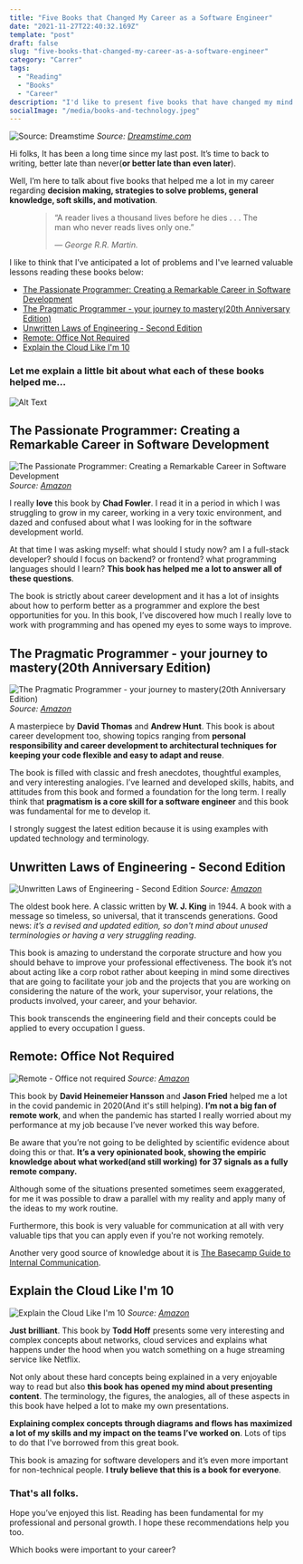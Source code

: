 ```yaml
---
title: "Five Books that Changed My Career as a Software Engineer"
date: "2021-11-27T22:40:32.169Z"
template: "post"
draft: false
slug: "five-books-that-changed-my-career-as-a-software-engineer"
category: "Carrer"
tags:
  - "Reading"
  - "Books"
  - "Career"
description: "I'd like to present five books that have changed my mind about software development showing me lots of concepts, techniques and tips. Let's see them and why I they were so valuable to me"
socialImage: "/media/books-and-technology.jpeg"
---
```


![Source: Dreamstime](/media/books-and-technology.jpeg)
*Source: [Dreamstime.com](https://www.dreamstime.com/dictionary-modern-library-web-archive-literature-digital-culture-vector-people-reading-books-using-technology-image137941857)*

Hi folks, It has been a long time since my last post. It’s time to back to writing, better late than never(**or better late than even later**).

Well, I’m here to talk about five books that helped me a lot in my career regarding **decision making, strategies to solve problems, general knowledge, soft skills, and motivation**. 

<figure>
	<blockquote>
		<p>“A reader lives a thousand lives before he dies . . . The man who never reads lives only one.”</p>
		<footer>
			<cite>— George R.R. Martin.</cite>
		</footer>
	</blockquote>
</figure>

I like to think that I’ve anticipated a lot of problems and I've learned valuable lessons reading these books below:

- [The Passionate Programmer: Creating a Remarkable Career in Software Development](#the-passionate-programmer-creating-a-remarkable-career-in-software-development)
- [The Pragmatic Programmer - your journey to mastery(20th Anniversary Edition)](#the-pragmatic-programmer---your-journey-to-mastery(20th-anniversary-edition))
- [Unwritten Laws of Engineering - Second Edition](#unwritten-laws-of-engineering---second-edition)
- [Remote: Office Not Required](#remote-office-not-required)
- [Explain the Cloud Like I'm 10](#explain-the-cloud-like-im-10)

### Let me explain a little bit about what each of these books helped me...

![Alt Text](https://media.giphy.com/media/XoW4aVP3LhBaoB7FuJ/giphy.gif)


## The Passionate Programmer: Creating a Remarkable Career in Software Development

![The Passionate Programmer: Creating a Remarkable Career in Software Development](/media/the-passionate-programmer(cover).jpg)
*Source: [Amazon](https://images.app.goo.gl/Ya2PZMqa3n9NNzbE8)*


I really **love** this book by **Chad Fowler**. I read it in a period in which I was struggling to grow in my career, working in a very toxic environment, and dazed and confused about what I was looking for in the software development world. 

At that time I was asking myself: what should I study now? am I a full-stack developer? should I focus on backend? or frontend? what programming languages should I learn? **This book has helped me a lot to answer all of these questions**.

The book is strictly about career development and it has a lot of insights about how to perform better as a programmer and explore the best opportunities for you. In this book, I’ve discovered how much I really love to work with programming and has opened my eyes to some ways to improve.

## The Pragmatic Programmer - your journey to mastery(20th Anniversary Edition)

![The Pragmatic Programmer - your journey to mastery(20th Anniversary Edition)](/media/the-pragmatic-programmer-your-journey-to-mastery.jpg)
*Source: [Amazon](https://images.app.goo.gl/iZCcYsJFcKYTujMF8)*

A masterpiece by **David Thomas** and **Andrew Hunt**. This book is about career development too, showing topics ranging from **personal responsibility and career development to architectural techniques for keeping your code flexible and easy to adapt and reuse**.

The book is filled with classic and fresh anecdotes, thoughtful examples, and very interesting analogies. I’ve learned and developed skills, habits, and attitudes from this book and formed a foundation for the long term. I really think that **pragmatism is a core skill for a software engineer** and this book was fundamental for me to develop it.

I strongly suggest the latest edition because it is using examples with updated technology and terminology.

##  Unwritten Laws of Engineering - Second Edition

![Unwritten Laws of Engineering - Second Edition](/media/the-unwritten-laws-of-engineering(cover).jpg)
*Source: [Amazon](https://images.app.goo.gl/SEVHbuMCVc4wPabb8)*

The oldest book here. A classic written by **W. J. King** in 1944. A book with a message so timeless, so universal, that it transcends generations. Good news: *it’s a revised and updated edition, so don't mind about unused terminologies or having a very struggling reading*.

This book is amazing to understand the corporate structure and how you should behave to improve your professional effectiveness. The book it’s not about acting like a corp robot rather about keeping in mind some directives that are going to facilitate your job and the projects that you are working on considering the nature of the work, your supervisor, your relations, the products involved, your career, and your behavior.

This book transcends the engineering field and their concepts could be applied to every occupation I guess. 
## Remote: Office Not Required
![Remote - Office not required](/media/remote-office-not-required(cover).jpg)
*Source: [Amazon](https://images.app.goo.gl/4kufdZp5Cc8Kf45H6)*

This book by **David Heinemeier Hansson** and **Jason Fried** helped me a lot in the covid pandemic in 2020(And it's still helping). **I’m not a big fan of remote work**, and when the pandemic has started I really worried about my performance at my job because I’ve never worked this way before. 

Be aware that you’re not going to be delighted by scientific evidence about doing this or that. **It’s a very opinionated book, showing the empiric knowledge about what worked(and still working) for 37 signals as a fully remote company.** 

Although some of the situations presented sometimes seem exaggerated, for me it was possible to draw a parallel with my reality and apply many of the ideas to my work routine.

Furthermore, this book is very valuable for communication at all with very valuable tips that you can apply even if you're not working remotely. 

Another very good source of knowledge about it is [The Basecamp Guide to Internal Communication](https://basecamp.com/guides/how-we-communicate).  

## Explain the Cloud Like I'm 10
![Explain the Cloud Like I'm 10](/media/explain-cloud-like-im-10-years-old.jpg)
*Source: [Amazon](https://images.app.goo.gl/9U4JUST45LGj2rhX8)*

**Just brilliant**. This book by **Todd Hoff** presents some very interesting and complex concepts about networks, cloud services and explains what happens under the hood when you watch something on a huge streaming service like Netflix.

Not only about these hard concepts being explained in a very enjoyable way to read but also **this book has opened my mind about presenting content**. The terminology, the figures, the analogies, all of these aspects in this book have helped a lot to make my own presentations. 

**Explaining complex concepts through diagrams and flows has maximized a lot of my skills and my impact on the teams I’ve worked on**. Lots of tips to do that I've borrowed from this great book.

This book is amazing for software developers and it’s even more important for non-technical people. **I truly believe that this is a book for everyone**. 

### **That's all folks**. 

Hope you’ve enjoyed this list. Reading has been fundamental for my professional and personal growth. I hope these recommendations help you too.

Which books were important to your career?
